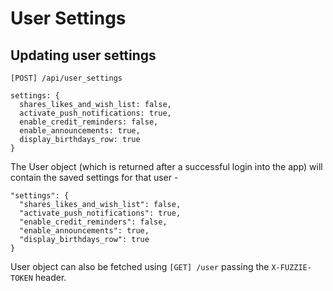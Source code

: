 User Settings
=============

Updating user settings
----------------------

```
[POST] /api/user_settings

settings: {
  shares_likes_and_wish_list: false,
  activate_push_notifications: true,
  enable_credit_reminders: false,    
  enable_announcements: true,
  display_birthdays_row: true
}
```

The User object (which is returned after a successful login into the app) will contain the saved settings for that user - 

```
"settings": {
  "shares_likes_and_wish_list": false,
  "activate_push_notifications": true,
  "enable_credit_reminders": false,
  "enable_announcements": true,
  "display_birthdays_row": true
}
```

User object can also be fetched using `[GET] /user` passing the `X-FUZZIE-TOKEN` header.
